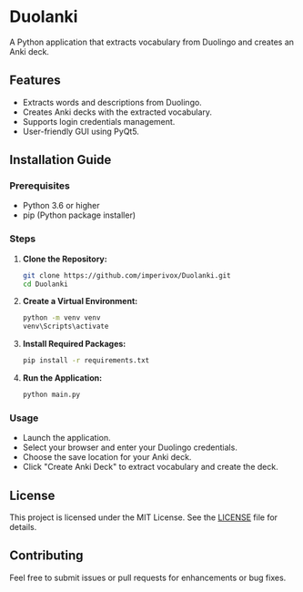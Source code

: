# Duolanki

A Python application that extracts vocabulary from Duolingo and creates an Anki deck.

## Features

- Extracts words and descriptions from Duolingo.
- Creates Anki decks with the extracted vocabulary.
- Supports login credentials management.
- User-friendly GUI using PyQt5.

## Installation Guide

### Prerequisites

- Python 3.6 or higher
- pip (Python package installer)

### Steps

1. **Clone the Repository:**
   ```bash
   git clone https://github.com/imperivox/Duolanki.git
   cd Duolanki
2. **Create a Virtual Environment:**
   ```bash
   python -m venv venv
   venv\Scripts\activate
4. **Install Required Packages:**
   ```bash
   pip install -r requirements.txt
6. **Run the Application:**
   ```bash
   python main.py
### Usage

-   Launch the application.
-   Select your browser and enter your Duolingo credentials.
-   Choose the save location for your Anki deck.
-   Click "Create Anki Deck" to extract vocabulary and create the deck.

## License

This project is licensed under the MIT License. See the [LICENSE](https://github.com/imperivox/Duolanki?tab=MIT-1-ov-file#readme) file for details.

## Contributing

Feel free to submit issues or pull requests for enhancements or bug fixes.
